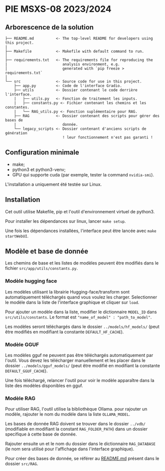 # PIE MSXS-08 2023/2024

## Arborescence de la solution

    ├── README.md          <- The top-level README for developers using this project.
    |
    ├── Makefile           <- Makefile with default command to run.
    │
    ├── requirements.txt   <- The requirements file for reproducing the 
    |                         analysis environment, e.g.
    │                         generated with `pip freeze > requirements.txt`
    │
    └── src                <- Source code for use in this project.
        ├── app.py         <- Code de l'interface Gradio.
        ├── utils          <- Dossier contenant le code derrière l'interface.
        |   ├── utils.py   <- Fonction de traitement les inputs.
        |   ├── constants.py <- Fichier contenant les chemins et les constantes.
        |   └── RAG_utils.py <- Fonction suplémentaire pour RAG.
        ├── RAG            <- Dossier contenant des scripts pour gérer des bases de 
        |                     donnée.
        └── legacy_scripts <- Dossier contenant d'anciens scripts de génération
                              ! leur fonctionnement n'est pas garanti !

## Configuration minimale

-   make;
-   python3 et python3-venv;
-   GPU qui supporte cuda (par exemple, tester la command `nvidia-smi`).

L'installation a uniquement été testée sur Linux.

## Installation

Cet outil utilise Makefile, pip et l'outil d'environnement virtuel de python3.

Pour installer les dépendances sur linux, lancer `make setup`.

Une fois les dépendances installées, l'interface peut être lancée avec `make startWebUI`.


## Modèle et base de donnée

Les chemins de base et les listes de modèles peuvent être modifiés dans le fichier `src/app/utils/constants.py`.

### Modèle hugging face

Les modèles utilisant la librairie Hugging-face/transform sont automatiquement téléchargés quand vous voulez les charger. 
Selectionner le modèle dans la liste de l'interface graphique et cliquer sur `load`.

Pour ajouter un modèle dans la liste, modifier le dictionnaire `MODEL_ID` dans `src/utils/constants`.
Le format est ` "name_of_model" : "path_to_model" `.

Les modèles seront téléchargés dans le dossier `../models/hf_models/` (peut être modifiés en modifiant la constante `DEFAULT_HF_CACHE`).

### Modèle GGUF

Les modèles gguf ne peuvent pas être téléchargés automatiquement par l'outil. Vous devez les télécharger manuellement et les placer dans le dossier `../models/gguf_models/` (peut être modifié en modifiant la constante `DEFAULT_GGUF_CACHE`).

Une fois téléchargé, relancer l'outil pour voir le modèle apparaître dans la liste des modèles disponibles en gguf.

### Modèle RAG

Pour utiliser RAG, l'outil utilise la bibliothèque Ollama. pour rajouter un modèle, rajouter le nom du modèle dans la liste `OLLAMA_MODEL`.

Les bases de donnée RAG doivent se trouver dans le dossier `../vdb/` (modifiable en modifiant la constant `RAG_FOLDER_PATH`) dans un dossier specifique à cette base de donnée.

Rajouter ensuite un et le nom du dossier dans le dictionnaire `RAG_DATABASE` (le nom sera utilisé pour l'affichage dans l'interface graphique).

Pour créer des bases de donnée, se référer au [README.md](./src/RAG/README.md) présent dans le dossier `src/RAG`.

